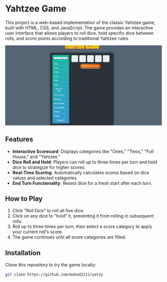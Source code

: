 # Yahtzee Game

This project is a web-based implementation of the classic Yahtzee game, built with HTML, CSS, and JavaScript. The game provides an interactive user interface that allows players to roll dice, hold specific dice between rolls, and score points according to traditional Yahtzee rules.

![Yahtzee Game Screenshot](images/yahtzee-screenshot.png)

## Features
- **Interactive Scorecard**: Displays categories like "Ones," "Twos," "Full House," and "Yahtzee."
- **Dice Roll and Hold**: Players can roll up to three times per turn and hold dice to strategize for higher scores.
- **Real-Time Scoring**: Automatically calculates scores based on dice values and selected categories.
- **End Turn Functionality**: Resets dice for a fresh start after each turn.

## How to Play
1. Click "Roll Dice" to roll all five dice.
2. Click on any dice to "hold" it, preventing it from rolling in subsequent rolls.
3. Roll up to three times per turn, then select a score category to apply your current roll's score.
4. The game continues until all score categories are filled.

## Installation
Clone this repository to try the game locally:
```bash
git clone https://github.com/mahad2111/yatzy
